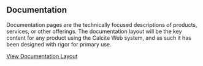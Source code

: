 ## Documentation

Documentation pages are the technically focused descriptions of products, services, or other offerings. The documentation layout will be the key content for any product using the Calcite Web system, and as such it has been designed with rigor for primary use.

[View Documentation Layout](./documentation/)
